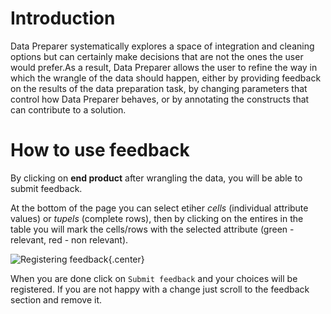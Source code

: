 # Introduction
Data Preparer systematically explores a space of integration and cleaning options but can certainly make decisions that are not the ones the user would prefer.As a result, Data Preparer allows the user to refine the way in which the wrangle of the data should happen, either by providing feedback on the results of the data preparation task, by changing parameters
that control how Data Preparer behaves, or by annotating the constructs that can contribute to a solution.

# How to use feedback
By clicking on **end product** after wrangling the data, you will be able to submit feedback. 

At the bottom of the page you can select etiher *cells* (individual attribute values) or *tupels* (complete rows), then by clicking on the entires in the table you will mark the cells/rows with the selected attribute (green - relevant, red - non relevant).

![Registering feedback](https://i.imgur.com/P6G53kC.png){.center}

When you are done click on `Submit feedback` and your choices will be registered. If you are not happy with a change just scroll to the feedback section and remove it.